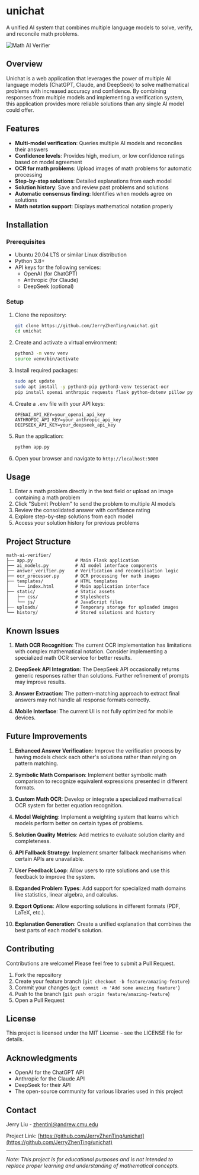 # unichat

A unified AI system that combines multiple language models to solve, verify, and reconcile math problems.

![Math AI Verifier](https://img.freepik.com/free-vector/chatbot-chat-message-vectorart_78370-4104.jpg?t=st=1744966663~exp=1744970263~hmac=8f708d4066f0f7a8c46755c6738e5dc9bcde1ad4e8c4910128616628de0dcc4f&w=1380)

## Overview

Unichat is a web application that leverages the power of multiple AI language models (ChatGPT, Claude, and DeepSeek) to solve mathematical problems with increased accuracy and confidence. By combining responses from multiple models and implementing a verification system, this application provides more reliable solutions than any single AI model could offer.

## Features

- **Multi-model verification**: Queries multiple AI models and reconciles their answers
- **Confidence levels**: Provides high, medium, or low confidence ratings based on model agreement
- **OCR for math problems**: Upload images of math problems for automatic processing
- **Step-by-step solutions**: Detailed explanations from each model
- **Solution history**: Save and review past problems and solutions
- **Automatic consensus finding**: Identifies when models agree on solutions
- **Math notation support**: Displays mathematical notation properly

## Installation

### Prerequisites

- Ubuntu 20.04 LTS or similar Linux distribution
- Python 3.8+
- API keys for the following services:
  - OpenAI (for ChatGPT)
  - Anthropic (for Claude)
  - DeepSeek (optional)

### Setup

1. Clone the repository:
   ```bash
   git clone https://github.com/JerryZhenTing/unichat.git
   cd unichat
   ```

2. Create and activate a virtual environment:
   ```bash
   python3 -m venv venv
   source venv/bin/activate
   ```

3. Install required packages:
   ```bash
   sudo apt update
   sudo apt install -y python3-pip python3-venv tesseract-ocr
   pip install openai anthropic requests flask python-dotenv pillow pytesseract sympy numpy matplotlib
   ```

4. Create a `.env` file with your API keys:
   ```
   OPENAI_API_KEY=your_openai_api_key
   ANTHROPIC_API_KEY=your_anthropic_api_key
   DEEPSEEK_API_KEY=your_deepseek_api_key
   ```

5. Run the application:
   ```bash
   python app.py
   ```

6. Open your browser and navigate to `http://localhost:5000`

## Usage

1. Enter a math problem directly in the text field or upload an image containing a math problem
2. Click "Submit Problem" to send the problem to multiple AI models
3. Review the consolidated answer with confidence rating
4. Explore step-by-step solutions from each model
5. Access your solution history for previous problems

## Project Structure

```
math-ai-verifier/
├── app.py                # Main Flask application
├── ai_models.py          # AI model interface components
├── answer_verifier.py    # Verification and reconciliation logic
├── ocr_processor.py      # OCR processing for math images
├── templates/            # HTML templates
│   └── index.html        # Main application interface
├── static/               # Static assets
│   ├── css/              # Stylesheets
│   └── js/               # JavaScript files
├── uploads/              # Temporary storage for uploaded images
└── history/              # Stored solutions and history
```

## Known Issues

1. **Math OCR Recognition**: The current OCR implementation has limitations with complex mathematical notation. Consider implementing a specialized math OCR service for better results.

2. **DeepSeek API Integration**: The DeepSeek API occasionally returns generic responses rather than solutions. Further refinement of prompts may improve results.

3. **Answer Extraction**: The pattern-matching approach to extract final answers may not handle all response formats correctly.

4. **Mobile Interface**: The current UI is not fully optimized for mobile devices.

## Future Improvements

1. **Enhanced Answer Verification**: Improve the verification process by having models check each other's solutions rather than relying on pattern matching.

2. **Symbolic Math Comparison**: Implement better symbolic math comparison to recognize equivalent expressions presented in different formats.

3. **Custom Math OCR**: Develop or integrate a specialized mathematical OCR system for better equation recognition.

4. **Model Weighting**: Implement a weighting system that learns which models perform better on certain types of problems.

5. **Solution Quality Metrics**: Add metrics to evaluate solution clarity and completeness.

6. **API Fallback Strategy**: Implement smarter fallback mechanisms when certain APIs are unavailable.

7. **User Feedback Loop**: Allow users to rate solutions and use this feedback to improve the system.

8. **Expanded Problem Types**: Add support for specialized math domains like statistics, linear algebra, and calculus.

9. **Export Options**: Allow exporting solutions in different formats (PDF, LaTeX, etc.).

10. **Explanation Generation**: Create a unified explanation that combines the best parts of each model's solution.

## Contributing

Contributions are welcome! Please feel free to submit a Pull Request.

1. Fork the repository
2. Create your feature branch (`git checkout -b feature/amazing-feature`)
3. Commit your changes (`git commit -m 'Add some amazing feature'`)
4. Push to the branch (`git push origin feature/amazing-feature`)
5. Open a Pull Request

## License

This project is licensed under the MIT License - see the LICENSE file for details.

## Acknowledgments

- OpenAI for the ChatGPT API
- Anthropic for the Claude API
- DeepSeek for their API
- The open-source community for various libraries used in this project

## Contact

Jerry Liu - zhentinl@andrew.cmu.edu

Project Link: [https://github.com/JerryZhenTing/unichat](https://github.com/JerryZhenTing/unichat)

---

*Note: This project is for educational purposes and is not intended to replace proper learning and understanding of mathematical concepts.*

